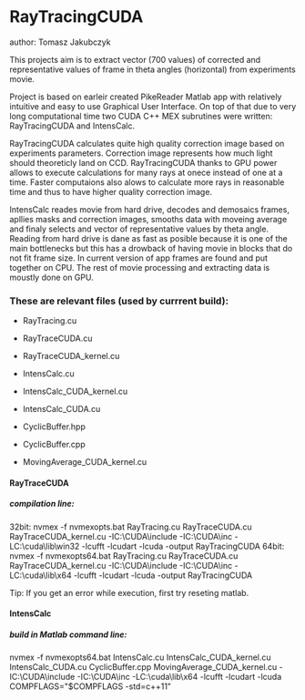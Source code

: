 # RayTracingCUDA
author: Tomasz Jakubczyk

This projects aim is to extract vector (700 values) of corrected and representative values of frame in theta angles (horizontal) from experiments movie.

Project is based on earleir created PikeReader Matlab app with relatively intuitive and easy to use Graphical User Interface.
On top of that due to very long computational time two CUDA C++ MEX subrutines were written: RayTracingCUDA and IntensCalc.

RayTracingCUDA calculates quite high quality correction image based on experiments parameters.
Correction image represents how much light should theoreticly land on CCD.
RayTracingCUDA thanks to GPU power allows to execute calculations for many rays at onece instead of one at a time.
Faster computaions also alows to calculate more rays in reasonable time and thus to have higher quality correction image.

IntensCalc reades movie from hard drive, decodes and demosaics frames, apllies masks and correction images, smooths data with moveing average and finaly selects and vector of representative values by theta angle.
Reading from hard drive is dane as fast as posible because it is one of the main bottlenecks but this has a drowback of having movie in blocks that do not fit frame size.
In current version of app frames are found and put together on CPU. The rest of movie processing and extracting data is moustly done on GPU.




### These are relevant files (used by currrent build):
- RayTracing.cu
- RayTraceCUDA.cu
- RayTraceCUDA_kernel.cu

- IntensCalc.cu
- IntensCalc_CUDA_kernel.cu
- IntensCalc_CUDA.cu
- CyclicBuffer.hpp
- CyclicBuffer.cpp
- MovingAverage_CUDA_kernel.cu

#### RayTraceCUDA

##### compilation line:
32bit:
nvmex -f nvmexopts.bat RayTracing.cu RayTraceCUDA.cu RayTraceCUDA_kernel.cu -IC:\CUDA\include -IC:\CUDA\inc -LC:\cuda\lib\win32 -lcufft -lcudart -lcuda -output RayTracingCUDA
64bit:
nvmex -f nvmexopts64.bat RayTracing.cu RayTraceCUDA.cu RayTraceCUDA_kernel.cu -IC:\CUDA\include -IC:\CUDA\inc -LC:\cuda\lib\x64 -lcufft -lcudart -lcuda -output RayTracingCUDA


Tip:
If you get an error while execution, first try reseting matlab.


#### IntensCalc

##### build in Matlab command line:
nvmex -f nvmexopts64.bat IntensCalc.cu IntensCalc_CUDA_kernel.cu IntensCalc_CUDA.cu CyclicBuffer.cpp MovingAverage_CUDA_kernel.cu -IC:\CUDA\include -IC:\CUDA\inc -LC:\cuda\lib\x64 -lcufft -lcudart -lcuda COMPFLAGS="$COMPFLAGS -std=c++11"


